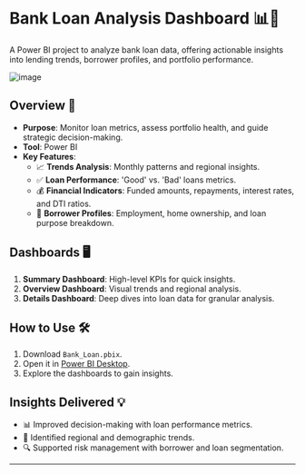 # **Bank Loan Analysis Dashboard** 📊💼

A Power BI project to analyze bank loan data, offering actionable insights into lending trends, borrower profiles, and portfolio performance.

![image](https://github.com/user-attachments/assets/3155d5a0-4190-4d9e-9040-d9ca0dc205ba)

## **Overview** 📝
- **Purpose**: Monitor loan metrics, assess portfolio health, and guide strategic decision-making.
- **Tool**: Power BI  
- **Key Features**:
  - 📈 **Trends Analysis**: Monthly patterns and regional insights.  
  - ✅ **Loan Performance**: 'Good' vs. 'Bad' loans metrics.  
  - 💰 **Financial Indicators**: Funded amounts, repayments, interest rates, and DTI ratios.  
  - 👥 **Borrower Profiles**: Employment, home ownership, and loan purpose breakdown.

## **Dashboards** 🖥️
1. **Summary Dashboard**: High-level KPIs for quick insights.  
2. **Overview Dashboard**: Visual trends and regional analysis.  
3. **Details Dashboard**: Deep dives into loan data for granular analysis.  

## **How to Use** 🛠️
1. Download `Bank_Loan.pbix`.  
2. Open it in [Power BI Desktop](https://powerbi.microsoft.com/desktop/).  
3. Explore the dashboards to gain insights.

## **Insights Delivered** 💡
- 📊 Improved decision-making with loan performance metrics.  
- 📍 Identified regional and demographic trends.  
- 🔍 Supported risk management with borrower and loan segmentation.  

---
